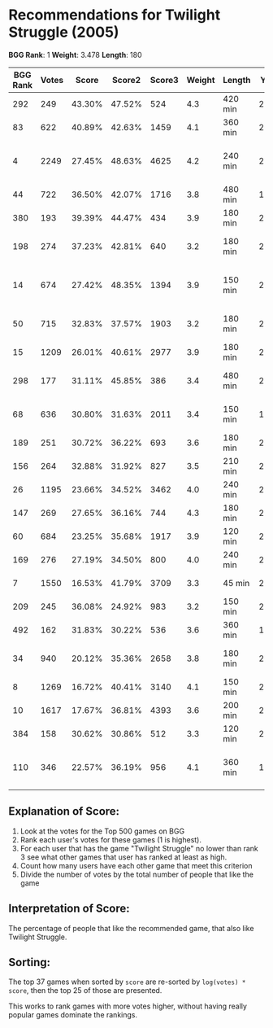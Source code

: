 # Recommendations for Twilight Struggle (2005)

__BGG Rank__: 1
__Weight__: 3.478
__Length__: 180

BGG Rank | Votes |  Score | Score2 | Score3 | Weight | Length | Year | Game
---------|-------|--------|--------|--------|--------|--------|------|-----
     292 |   249 | 43.30% | 47.52% |    524 |    4.3 | 420 min | 2012 | [Virgin Queen](https://boardgamegeek.com/boardgame/41066)
      83 |   622 | 40.89% | 42.63% |   1459 |    4.1 | 360 min | 2006 | [Here I Stand](https://boardgamegeek.com/boardgame/17392)
       4 |  2249 | 27.45% | 48.63% |   4625 |    4.2 | 240 min | 2006 | [Through the Ages: A Story of Civilization](https://boardgamegeek.com/boardgame/25613)
      44 |   722 | 36.50% | 42.07% |   1716 |    3.8 | 480 min | 1999 | [Paths of Glory](https://boardgamegeek.com/boardgame/91)
     380 |   193 | 39.39% | 44.47% |    434 |    3.9 | 180 min | 2014 | [Fire in the Lake](https://boardgamegeek.com/boardgame/144189)
     198 |   274 | 37.23% | 42.81% |    640 |    3.2 | 180 min | 2008 | [Combat Commander: Pacific](https://boardgamegeek.com/boardgame/28181)
      14 |   674 | 27.42% | 48.35% |   1394 |    3.9 | 150 min | 2012 | [War of the Ring (second edition)](https://boardgamegeek.com/boardgame/115746)
      50 |   715 | 32.83% | 37.57% |   1903 |    3.2 | 180 min | 2006 | [Combat Commander: Europe](https://boardgamegeek.com/boardgame/21050)
      15 |  1209 | 26.01% | 40.61% |   2977 |    3.9 | 180 min | 2007 | [Brass](https://boardgamegeek.com/boardgame/28720)
     298 |   177 | 31.11% | 45.85% |    386 |    3.4 | 480 min | 2009 | [D-Day at Omaha Beach](https://boardgamegeek.com/boardgame/29603)
      68 |   636 | 30.80% | 31.63% |   2011 |    3.4 | 150 min | 1996 | [Hannibal: Rome vs. Carthage](https://boardgamegeek.com/boardgame/234)
     189 |   251 | 30.72% | 36.22% |    693 |    3.6 | 180 min | 2007 | [Napoleon's Triumph](https://boardgamegeek.com/boardgame/18098)
     156 |   264 | 32.88% | 31.92% |    827 |    3.5 | 210 min | 2009 | [Maria](https://boardgamegeek.com/boardgame/40354)
      26 |  1195 | 23.66% | 34.52% |   3462 |    4.0 | 240 min | 2010 | [Dominant Species](https://boardgamegeek.com/boardgame/62219)
     147 |   269 | 27.65% | 36.16% |    744 |    4.3 | 180 min | 2004 | [Antiquity](https://boardgamegeek.com/boardgame/13122)
      60 |   684 | 23.25% | 35.68% |   1917 |    3.9 | 120 min | 2002 | [Age of Steam](https://boardgamegeek.com/boardgame/4098)
     169 |   276 | 27.19% | 34.50% |    800 |    4.0 | 240 min | 2005 | [Indonesia](https://boardgamegeek.com/boardgame/19777)
       7 |  1550 | 16.53% | 41.79% |   3709 |    3.3 |  45 min | 2012 | [Android: Netrunner](https://boardgamegeek.com/boardgame/124742)
     209 |   245 | 36.08% | 24.92% |    983 |    3.2 | 150 min | 2012 | [1989: Dawn of Freedom](https://boardgamegeek.com/boardgame/26997)
     492 |   162 | 31.83% | 30.22% |    536 |    3.6 | 360 min | 1998 | [For the People](https://boardgamegeek.com/boardgame/833)
      34 |   940 | 20.12% | 35.36% |   2658 |    3.8 | 180 min | 2004 | [War of the Ring (first edition)](https://boardgamegeek.com/boardgame/9609)
       8 |  1269 | 16.72% | 40.41% |   3140 |    4.1 | 150 min | 2011 | [Mage Knight Board Game](https://boardgamegeek.com/boardgame/96848)
      10 |  1617 | 17.67% | 36.81% |   4393 |    3.6 | 200 min | 2011 | [Eclipse](https://boardgamegeek.com/boardgame/72125)
     384 |   158 | 30.62% | 30.86% |    512 |    3.3 | 120 min | 2012 | [Pax Porfiriana](https://boardgamegeek.com/boardgame/128780)
     110 |   346 | 22.57% | 36.19% |    956 |    4.1 | 360 min | 1986 | [1830: Railways & Robber Barons](https://boardgamegeek.com/boardgame/421)

## Explanation of Score: ##

1. Look at the votes for the Top 500 games on BGG
2. Rank each user's votes for these games (1 is highest).
3. For each user that has the game "Twilight Struggle" no lower than rank 3 see what other games that user has ranked at least as high.
4. Count how many users have each other game that meet this criterion
5. Divide the number of votes by the total number of people that like the game

## Interpretation of Score: ##

The percentage of people that like the recommended game, that also like Twilight Struggle.

## Sorting: ##

The top 37 games when sorted by `score` are re-sorted by `log(votes) * score`, then the top 25 of those are presented.

This works to rank games with more votes higher, without having really popular games dominate the rankings.
